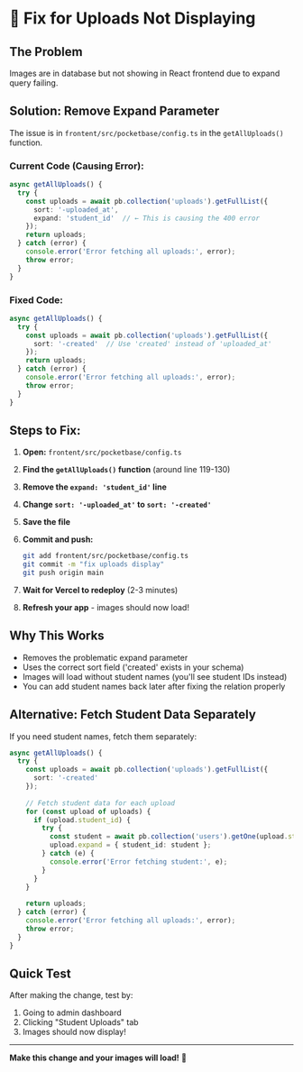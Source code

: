 # 🔧 Fix for Uploads Not Displaying

## The Problem
Images are in database but not showing in React frontend due to expand query failing.

## Solution: Remove Expand Parameter

The issue is in `frontent/src/pocketbase/config.ts` in the `getAllUploads()` function.

### Current Code (Causing Error):
```typescript
async getAllUploads() {
  try {
    const uploads = await pb.collection('uploads').getFullList({
      sort: '-uploaded_at',
      expand: 'student_id'  // ← This is causing the 400 error
    });
    return uploads;
  } catch (error) {
    console.error('Error fetching all uploads:', error);
    throw error;
  }
}
```

### Fixed Code:
```typescript
async getAllUploads() {
  try {
    const uploads = await pb.collection('uploads').getFullList({
      sort: '-created'  // Use 'created' instead of 'uploaded_at'
    });
    return uploads;
  } catch (error) {
    console.error('Error fetching all uploads:', error);
    throw error;
  }
}
```

## Steps to Fix:

1. **Open:** `frontent/src/pocketbase/config.ts`

2. **Find the `getAllUploads()` function** (around line 119-130)

3. **Remove the `expand: 'student_id'` line**

4. **Change `sort: '-uploaded_at'` to `sort: '-created'`**

5. **Save the file**

6. **Commit and push:**
   ```bash
   git add frontent/src/pocketbase/config.ts
   git commit -m "fix uploads display"
   git push origin main
   ```

7. **Wait for Vercel to redeploy** (2-3 minutes)

8. **Refresh your app** - images should now load!

## Why This Works

- Removes the problematic expand parameter
- Uses the correct sort field ('created' exists in your schema)
- Images will load without student names (you'll see student IDs instead)
- You can add student names back later after fixing the relation properly

## Alternative: Fetch Student Data Separately

If you need student names, fetch them separately:

```typescript
async getAllUploads() {
  try {
    const uploads = await pb.collection('uploads').getFullList({
      sort: '-created'
    });
    
    // Fetch student data for each upload
    for (const upload of uploads) {
      if (upload.student_id) {
        try {
          const student = await pb.collection('users').getOne(upload.student_id);
          upload.expand = { student_id: student };
        } catch (e) {
          console.error('Error fetching student:', e);
        }
      }
    }
    
    return uploads;
  } catch (error) {
    console.error('Error fetching all uploads:', error);
    throw error;
  }
}
```

## Quick Test

After making the change, test by:
1. Going to admin dashboard
2. Clicking "Student Uploads" tab
3. Images should now display!

---

**Make this change and your images will load!** 🚀
